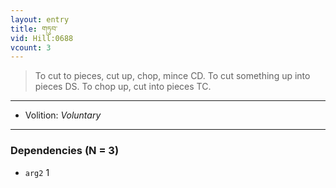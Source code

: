 ```yaml
---
layout: entry
title: གཏུབ་
vid: Hill:0688
vcount: 3
---
```

> To cut to pieces, cut up, chop, mince CD\. To cut something up into pieces DS\. To chop up, cut into pieces TC\.

---
* Volition: _Voluntary_

---

### Dependencies (N = 3)
* `arg2` 1

